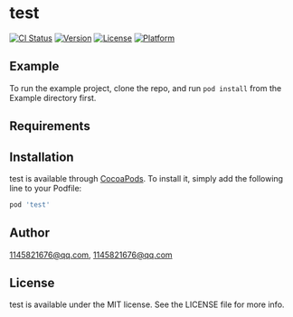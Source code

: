 # test

[![CI Status](https://img.shields.io/travis/1145821676@qq.com/test.svg?style=flat)](https://travis-ci.org/1145821676@qq.com/test)
[![Version](https://img.shields.io/cocoapods/v/test.svg?style=flat)](https://cocoapods.org/pods/test)
[![License](https://img.shields.io/cocoapods/l/test.svg?style=flat)](https://cocoapods.org/pods/test)
[![Platform](https://img.shields.io/cocoapods/p/test.svg?style=flat)](https://cocoapods.org/pods/test)

## Example

To run the example project, clone the repo, and run `pod install` from the Example directory first.

## Requirements

## Installation

test is available through [CocoaPods](https://cocoapods.org). To install
it, simply add the following line to your Podfile:

```ruby
pod 'test'
```

## Author

1145821676@qq.com, 1145821676@qq.com

## License

test is available under the MIT license. See the LICENSE file for more info.
